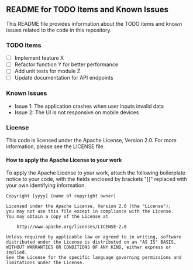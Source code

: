 ## README for TODO Items and Known Issues

This README file provides information about the TODO items and known issues related to the code in this repository. 

### TODO Items
- [ ] Implement feature X
- [ ] Refactor function Y for better performance
- [ ] Add unit tests for module Z
- [ ] Update documentation for API endpoints

### Known Issues
- Issue 1: The application crashes when user inputs invalid data
- Issue 2: The UI is not responsive on mobile devices

### License
This code is licensed under the Apache License, Version 2.0. For more information, please see the LICENSE file. 

#### How to apply the Apache License to your work
To apply the Apache License to your work, attach the following boilerplate notice to your code, with the fields enclosed by brackets "[]" replaced with your own identifying information. 

```
Copyright [yyyy] [name of copyright owner]

Licensed under the Apache License, Version 2.0 (the "License");
you may not use this file except in compliance with the License.
You may obtain a copy of the License at

    http://www.apache.org/licenses/LICENSE-2.0

Unless required by applicable law or agreed to in writing, software
distributed under the License is distributed on an "AS IS" BASIS,
WITHOUT WARRANTIES OR CONDITIONS OF ANY KIND, either express or implied.
See the License for the specific language governing permissions and
limitations under the License.
```